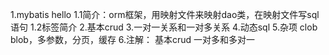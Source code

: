 1.mybatis hello 
    1.1简介：orm框架，用映射文件来映射dao类，在映射文件写sql语句
    1.2标签简介
2.基本crud
3.一对一关系和一对多关系
4.动态sql
5.杂项 clob blob，多参数，分页，缓存
6.注解：
    基本crud
    一对多和多对一